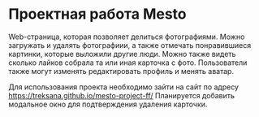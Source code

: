 # Проектная работа Mesto

Web-страница, которая позволяет делиться фотографиями. Можно загружать и удалять фотографиии, а также отмечать понравившиеся картинки, которые выложили другие люди. Можно также видеть сколько лайков собрала та или иная карточка с фото. Пользователи также могут изменять редактировать профиль и менять аватар. 

Для использования проекта необходимо зайти на сайт по адресу https://treksana.github.io/mesto-project-ff/
Планируется добавить модальное окно для подтверждения удаления карточки.
